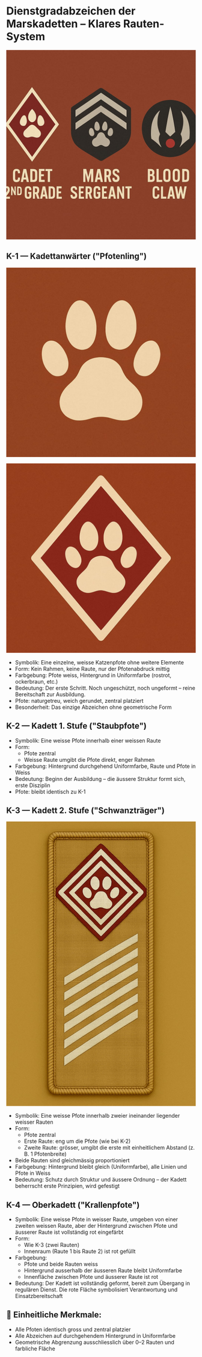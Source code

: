 # Dienstgradabzeichen der Marskadetten – Klares Rauten-System

![K1 Pfotenling](../_images/kadettschaft/rangabzeichen/rangabzeichen-sammel.jpg)

## K-1 — Kadettanwärter ("Pfotenling")

![K1 Pfotenling](../_images/kadettschaft/rangabzeichen/k1-pfotenling.jpg)

![K1 Pfotenling](../_images/kadettschaft/rangabzeichen/rauten-k1-pfotenling.jpg)

* Symbolik: Eine einzelne, weisse Katzenpfote ohne weitere Elemente
* Form: Kein Rahmen, keine Raute, nur der Pfotenabdruck mittig
* Farbgebung: Pfote weiss, Hintergrund in Uniformfarbe (rostrot, ockerbraun, etc.)
* Bedeutung: Der erste Schritt. Noch ungeschützt, noch ungeformt – reine Bereitschaft zur Ausbildung.
* Pfote: naturgetreu, weich gerundet, zentral platziert
* Besonderheit: Das einzige Abzeichen ohne geometrische Form

## K-2 — Kadett 1. Stufe ("Staubpfote")

* Symbolik: Eine weisse Pfote innerhalb einer weissen Raute
* Form:
    * Pfote zentral
    * Weisse Raute umgibt die Pfote direkt, enger Rahmen
* Farbgebung: Hintergrund durchgehend Uniformfarbe, Raute und Pfote in Weiss
* Bedeutung: Beginn der Ausbildung – die äussere Struktur formt sich, erste Disziplin
* Pfote: bleibt identisch zu K-1

## K-3 — Kadett 2. Stufe ("Schwanzträger")

![K1 Pfotenling](../_images/kadettschaft/rangabzeichen/rangabzeichen-02.jpg)

* Symbolik: Eine weisse Pfote innerhalb zweier ineinander liegender weisser Rauten
* Form:
    * Pfote zentral
    * Erste Raute: eng um die Pfote (wie bei K-2)
    * Zweite Raute: grösser, umgibt die erste mit einheitlichem Abstand (z. B. 1 Pfotenbreite)
* Beide Rauten sind gleichmässig proportioniert
* Farbgebung: Hintergrund bleibt gleich (Uniformfarbe), alle Linien und Pfote in Weiss
* Bedeutung: Schutz durch Struktur und äussere Ordnung – der Kadett beherrscht erste Prinzipien, wird gefestigt

## K-4 — Oberkadett ("Krallenpfote")

* Symbolik: Eine weisse Pfote in weisser Raute, umgeben von einer zweiten weissen Raute, aber der Hintergrund zwischen Pfote und äusserer Raute ist vollständig rot eingefärbt
* Form:
    * Wie K-3 (zwei Rauten)
    * Innenraum (Raute 1 bis Raute 2) ist rot gefüllt
* Farbgebung:
    * Pfote und beide Rauten weiss
    * Hintergrund ausserhalb der äusseren Raute bleibt Uniformfarbe
    * Innenfläche zwischen Pfote und äusserer Raute ist rot
* Bedeutung: Der Kadett ist vollständig geformt, bereit zum Übergang in regulären Dienst. Die rote Fläche symbolisiert Verantwortung und Einsatzbereitschaft

## 🔁 Einheitliche Merkmale:

* Alle Pfoten identisch gross und zentral platzier
* Alle Abzeichen auf durchgehendem Hintergrund in Uniformfarbe
* Geometrische Abgrenzung ausschliesslich über 0–2 Rauten und farbliche Fläche
